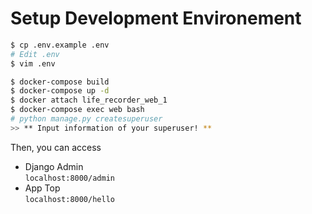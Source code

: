 # Setup Development Environement

```bash
$ cp .env.example .env
# Edit .env
$ vim .env

$ docker-compose build
$ docker-compose up -d
$ docker attach life_recorder_web_1
$ docker-compose exec web bash
# python manage.py createsuperuser
>> ** Input information of your superuser! **
```

Then, you can access

- Django Admin  
`localhost:8000/admin`
- App Top  
`localhost:8000/hello`
